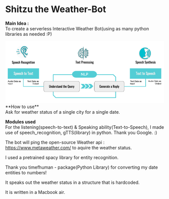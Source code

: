 # Shitzu the Weather-Bot

**Main Idea :** <br>
To create a serverless Interactive Weather Bot(using as many python libraries as needed :P)  

<img src= 'overview.png'>
**How to use**<br>
Ask for weather status of a single city for a single date. 

**Modules used**<br>
For the listening(speech-to-text) & Speaking ability(Text-to-Speech), I made use of speech_recognition, gTTS(library) in python. Thank you Google. :)

The bot will ping the open-source Weather api : https://www.metaweather.com/ to aquire the weather status. 

I used a pretrained spacy library for entity recognition. 

Thank you timefhuman - package(Python Library) for converting my date entities to numbers!

It speaks out the weather status in a structure that is hardcoded. 

It is written in a Macbook air. 
